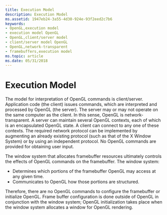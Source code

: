 ```yaml
---
title: Execution Model
description: Execution Model
ms.assetid: 1947eb24-3a55-4d30-924e-93f2eed2c7b6
keywords:
- OpenGL,execution model
- execution model OpenGL
- OpenGL,client/server model
- client/server model OpenGL
- OpenGL,network-transparent
- framebuffers,execution model
ms.topic: article
ms.date: 05/31/2018
---
```


# Execution Model

The model for interpretation of OpenGL commands is client/server. Application code (the client) issues commands, which are interpreted and processed by OpenGL (the server). The server may or may not operate on the same computer as the client. In this sense, OpenGL is network-transparent. A server can maintain several OpenGL contexts, each of which is an encapsulated OpenGL state. A client can connect to any one of these contexts. The required network protocol can be implemented by augmenting an already existing protocol (such as that of the X Window System) or by using an independent protocol. No OpenGL commands are provided for obtaining user input.

The window system that allocates framebuffer resources ultimately controls the effects of OpenGL commands on the framebuffer. The window system:

-   Determines which portions of the framebuffer OpenGL may access at any given time.
-   Communicates to OpenGL how those portions are structured.

Therefore, there are no OpenGL commands to configure the framebuffer or initialize OpenGL. Frame buffer configuration is done outside of OpenGL in conjunction with the window system; OpenGL initialization takes place when the window system allocates a window for OpenGL rendering.

 

 




